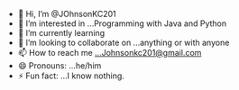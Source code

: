 - 👋 Hi, I’m @JOhnsonKC201
- 👀 I’m interested in ...Programming with Java and Python
- 🌱 I’m currently learning 
- 💞️ I’m looking to collaborate on ...anything or with anyone
- 📫 How to reach me ...Johnsonkc201@gmail.com
- 😄 Pronouns: ...he/him
- ⚡ Fun fact: ...I know nothing.

<!---
JOhnsonKC201/JOhnsonKC201 is a ✨ special ✨ repository because its `README.md` (this file) appears on your GitHub profile.
You can click the Preview link to take a look at your changes.
--->
